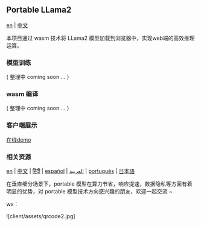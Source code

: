 ## Portable LLama2

[en](./README.md) | [中文](./docs/README_cn.md) 


本项目通过 wasm 技术将 LLama2 模型加载到浏览器中，实现web端的高效推理运算。

### 模型训练

( 整理中 coming soon ... ）

### wasm 编译

( 整理中 coming soon ... ）


### 客户端展示



[在线demo](https://hku.github.io/pages/portable-llama2/)


### 相关资源

[en](./README.md) | [中文](./docs/README_cn.md) | [हिंदी](./docs/README_in.md) | [español](./docs/README_es.md) | [العربية](./docs/README_ar.md) | [português](./docs/README_po.md) | [日本語](./docs/README_jp.md)


在垂直细分场景下，portable 模型在算力节省，响应提速，数据隐私等方面有着明显的优势，对 portable 模型技术方向感兴趣的朋友，欢迎一起交流 ~

wx：

![client/assets/qrcode2.jpg]






